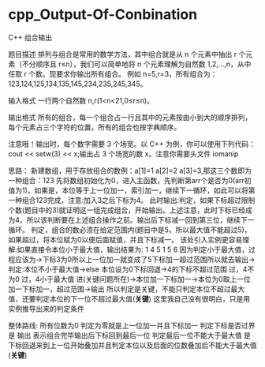 # cpp_Output-Of-Conbination
C++ 组合输出

题目描述
排列与组合是常用的数学方法，其中组合就是从 n 个元素中抽出 r 个元素（不分顺序且 r≤n），我们可以简单地将 n 个元素理解为自然数 1,2,…,n，从中任取 r 个数。现要求你输出所有组合。
例如 n=5,r=3，所有组合为：123,124,125,134,135,145,234,235,245,345。

输入格式
一行两个自然数 n,r(1<n<21,0≤r≤n)。

输出格式
所有的组合，每一个组合占一行且其中的元素按由小到大的顺序排列，每个元素占三个字符的位置，所有的组合也按字典顺序。

注意哦！输出时，每个数字需要 3 个场宽。以 C++ 为例，你可以使用下列代码：cout << setw(3) << x;输出占 3 个场宽的数 x。注意你需要头文件 iomanip


思路：
新建数组，用于存放组合的数例：a[1]=1 a[2]=2 a[3]=3,那这三个数即为一种组合：123
先将数组初始化为0，进入主函数，先判断第arr个是否为0(arr初值为1)，如果是，本位等于上一位加一，索引加一，继续下一循环，如此可以将第一种组合123完成，注意:加入3之后下标为4。
此时输出:判定，如果下标超过限制个数(题目中的3)就证明这一组完成组合，开始输出。上述注意，此时下标已经成为4，所以该判断要在上述组合操作之前。输出后下标减一回到第三位，继续下一循环。
判定，组合的数必须在给定范围内(题目中是5，所以最大值不能超过5)，如果超过，将本位赋为0以便后面赋值，并且下标减一。
该处引入实例更容易理解:如果直接令本位小于最大值，输出结果为:
1 4 5
1 5 6
因为判定小于最大值，过程应该为->下标3为0所以上一位加一就变成了5下标加一超过范围所以就去输出->判定:本位不小于最大值->else 本位设为0下标回退->4的下标不超过范围 过，4不为0 过，4小于最大值 进(关键问题所在)->本位加一下标加一->本位为0取上一位加一下标加一，超过范围->输出
所以判定是关键，不能只判定本位不超过最大值，还要判定本位的下一位不超过最大值(**关键**)
这里我自己没有很明白，只是用实例推导出来的判定条件

整体路线:
所有位数为0 判定为零就是上一位加一并且下标加一 判定下标是否过界 是 输出 表示组合完毕输出后下标回到最后一位 判定最后一位不能大于最大值 是 下标回退来到上一位开始叠加并且判定本位以及后面的位数叠加后不能大于最大值(**关键**)
